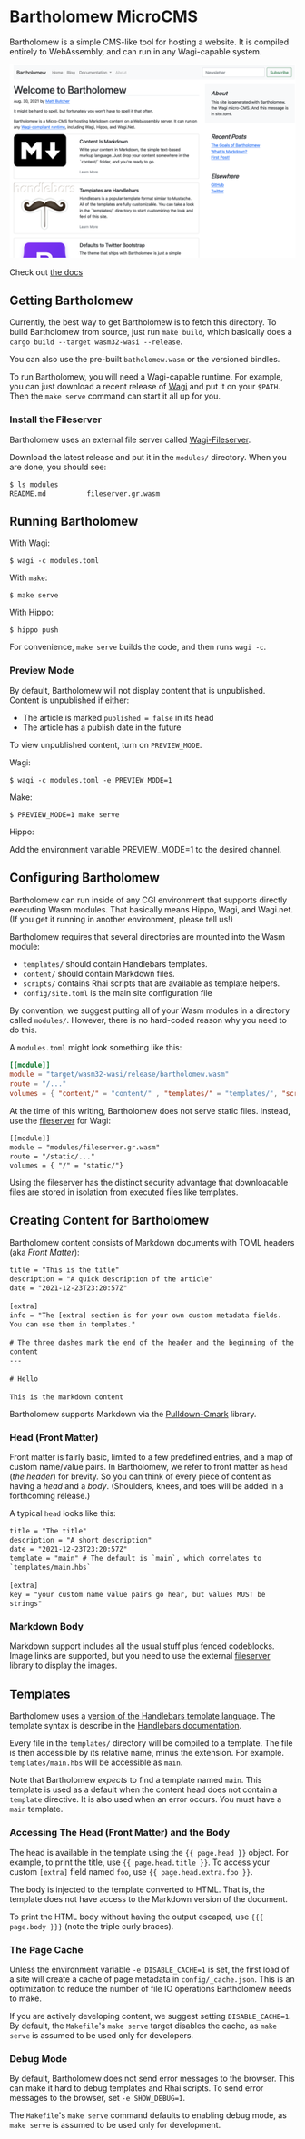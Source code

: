# Bartholomew MicroCMS

Bartholomew is a simple CMS-like tool for hosting a website. It is compiled entirely
to WebAssembly, and can run in any Wagi-capable system.

![Bartholomew screenshot](static/bartholomew-screenshot.png)

Check out [the docs](/content/docs)

## Getting Bartholomew

Currently, the best way to get Bartholomew is to fetch this directory. To build 
Bartholomew from source, just run `make build`, which basically does a
`cargo build --target wasm32-wasi --release`.

You can also use the pre-built `batholomew.wasm` or the versioned bindles.

To run Bartholomew, you will need a Wagi-capable runtime.
For example, you can just download a recent release of [Wagi](https://github.com/deislabs/wagi) and put it on your `$PATH`.
Then the `make serve` command can start it all up for you.

### Install the Fileserver

Bartholomew uses an external file server called [Wagi-Fileserver](https://github.com/deislabs/wagi-fileserver/releases).

Download the latest release and put it in the `modules/` directory. When you are done, you should see:

```consle
$ ls modules                                 
README.md          fileserver.gr.wasm
```

## Running Bartholomew

With Wagi:

```
$ wagi -c modules.toml
```

With `make`:

```
$ make serve
```

With Hippo:

```
$ hippo push
```

For convenience, `make serve` builds the code, and then runs `wagi -c`.

### Preview Mode

By default, Bartholomew will not display content that is unpublished.
Content is unpublished if either:

- The article is marked `published = false` in its head
- The article has a publish date in the future

To view unpublished content, turn on `PREVIEW_MODE`.

Wagi:

```
$ wagi -c modules.toml -e PREVIEW_MODE=1
```

Make:

```
$ PREVIEW_MODE=1 make serve
```

Hippo:

Add the environment variable PREVIEW_MODE=1 to the desired channel.

## Configuring Bartholomew

Bartholomew can run inside of any CGI environment that supports directly executing
Wasm modules. That basically means Hippo, Wagi, and Wagi.net. (If you get it running
in another environment, please tell us!)

Bartholomew requires that several directories are mounted into the Wasm module:

- `templates/` should contain Handlebars templates.
- `content/` should contain Markdown files.
- `scripts/` contains Rhai scripts that are available as template helpers.
- `config/site.toml` is the main site configuration file

By convention, we suggest putting all of your Wasm modules in a directory called `modules/`.
However, there is no hard-coded reason why you need to do this.

A `modules.toml` might look something like this:

```toml
[[module]]
module = "target/wasm32-wasi/release/bartholomew.wasm"
route = "/..."
volumes = { "content/" = "content/" , "templates/" = "templates/", "scripts/" = "scripts/", "config/" = "config/"}
```

At the time of this writing, Bartholomew does not serve static files. Instead, use
the [fileserver](https://github.com/deislabs/wagi-fileserver) for Wagi:

```
[[module]]
module = "modules/fileserver.gr.wasm"
route = "/static/..."
volumes = { "/" = "static/"}
```

Using the fileserver has the distinct security advantage that downloadable files are stored
in isolation from executed files like templates.

## Creating Content for Bartholomew

Bartholomew content consists of Markdown documents with TOML headers (aka _Front Matter_):

```
title = "This is the title"
description = "A quick description of the article"
date = "2021-12-23T23:20:57Z"

[extra]
info = "The [extra] section is for your own custom metadata fields. You can use them in templates."

# The three dashes mark the end of the header and the beginning of the content
---

# Hello

This is the markdown content

```

Bartholomew supports Markdown via the [Pulldown-Cmark](https://crates.io/crates/pulldown_cmark)
library.

### Head (Front Matter)

Front matter is fairly basic, limited to a few predefined entries, and a map of custom
name/value pairs. In Bartholomew, we refer to front matter as `head` (_the header_) for brevity.
So you can think of every piece of content as having a _head_ and a _body_.
(Shoulders, knees, and toes will be added in a forthcoming release.)

A typical `head` looks like this:

```
title = "The title"
description = "A short description"
date = "2021-12-23T23:20:57Z"
template = "main" # The default is `main`, which correlates to `templates/main.hbs`

[extra]
key = "your custom name value pairs go hear, but values MUST be strings"

```

### Markdown Body

Markdown support includes all the usual stuff plus fenced codeblocks. Image links are
supported, but you need to use the external [fileserver](https://github.com/deislabs/wagi-fileserver)
library to display the images.

## Templates

Bartholomew uses a [version of the Handlebars template language](https://crates.io/crates/handlebars).
The template syntax is describe in the [Handlebars documentation](https://handlebarsjs.com/).

Every file in the `templates/` directory will be compiled to a template. The file is then
accessible by its relative name, minus the extension. For example. `templates/main.hbs` 
will be accessible as `main`.

Note that Bartholomew _expects_ to find a template named `main`. This template is used as
a default when the content head does not contain a `template` directive. It is also
used when an error occurs. You must have a `main` template.

### Accessing The Head (Front Matter) and the Body

The head is available in the template using the `{{ page.head }}` object.
For example, to print the title, use `{{ page.head.title }}`. To access your custom
`[extra]` field named `foo`, use `{{ page.head.extra.foo }}`.

The body is injected to the template converted to HTML. That is, the template does not
have access to the Markdown version of the document.

To print the HTML body without having the output escaped, use `{{{ page.body }}}` (note the
triple curly braces).

### The Page Cache

Unless the environment variable `-e DISABLE_CACHE=1` is set, the first load of a site will create a cache
of page metadata in `config/_cache.json`. This is an optimization to reduce the number of file IO operations
Bartholomew needs to make.

If you are actively developing content, we suggest setting `DISABLE_CACHE=1`. By default, the `Makefile`'s `make serve`
target disables the cache, as `make serve` is assumed to be used only for developers.

### Debug Mode

By default, Bartholomew does not send error messages to the browser.
This can make it hard to debug templates and Rhai scripts.
To send error messages to the browser, set `-e SHOW_DEBUG=1`.

The `Makefile`'s `make serve` command defaults to enabling debug mode, as `make serve` is assumed to be used only for development.